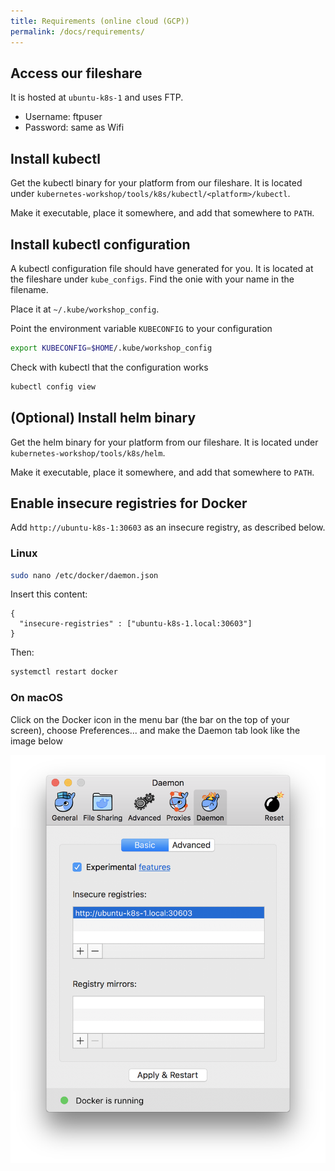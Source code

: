 ```yaml
---
title: Requirements (online cloud (GCP))
permalink: /docs/requirements/
---
```


## Access our fileshare

It is hosted at `ubuntu-k8s-1` and uses FTP.

- Username: ftpuser
- Password: same as Wifi

## Install kubectl

Get the kubectl binary for your platform from our fileshare. It is located under `kubernetes-workshop/tools/k8s/kubectl/<platform>/kubectl`.

Make it executable, place it somewhere, and add that somewhere to `PATH`.

## Install kubectl configuration

A kubectl configuration file should have generated for you. It is located at the fileshare under `kube_configs`. Find the onie with your name in the filename.

Place it at `~/.kube/workshop_config`.

Point the environment variable `KUBECONFIG` to your configuration

```bash
export KUBECONFIG=$HOME/.kube/workshop_config
```

Check with kubectl that the configuration works

```bash
kubectl config view
```

## (Optional) Install helm binary

Get the helm binary for your platform from our fileshare. It is located under `kubernetes-workshop/tools/k8s/helm`.

Make it executable, place it somewhere, and add that somewhere to `PATH`.

## Enable insecure registries for Docker

Add `http://ubuntu-k8s-1:30603` as an insecure registry, as described below.

### Linux

```bash
sudo nano /etc/docker/daemon.json
```

Insert this content:

```
{
  "insecure-registries" : ["ubuntu-k8s-1.local:30603"]
}
```

Then:

```bash
systemctl restart docker
```

### On macOS

Click on the Docker icon in the menu bar (the bar on the top of your screen), choose Preferences... and make the Daemon tab look like the image below

![hello](../../assets/img/docker_insecure_registry_mac.png)



